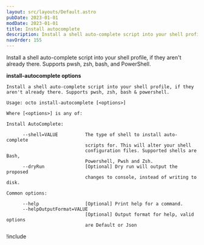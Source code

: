 ```yaml
---
layout: src/layouts/Default.astro
pubDate: 2023-01-01
modDate: 2023-01-01
title: Install autocomplete
description: Install a shell auto-complete script into your shell profile, if they aren't already there. Supports pwsh, zsh, bash & powershell.
navOrder: 155
---
```


Install a shell auto-complete script into your shell profile, if they aren't already there. Supports pwsh, zsh, bash, and PowerShell.

**install-autocomplete options**

```
Install a shell auto-complete script into your shell profile, if they aren't already there. Supports pwsh, zsh, bash & powershell.

Usage: octo install-autocomplete [<options>]

Where [<options>] is any of:

Install AutoComplete:

      --shell=VALUE          The type of shell to install auto-complete
                             scripts for. This will alter your shell
                             configuration files. Supported shells are Bash,
                             Powershell, Pwsh and Zsh.
      --dryRun               [Optional] Dry run will output the proposed
                             changes to console, instead of writing to disk.

Common options:

      --help                 [Optional] Print help for a command.
      --helpOutputFormat=VALUE
                             [Optional] Output format for help, valid options
                             are Default or Json
```

!include <octo-autocomplete-tabcompletion>
